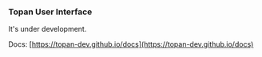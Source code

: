 ### Topan User Interface

It's under development.

Docs: [https://topan-dev.github.io/docs](https://topan-dev.github.io/docs)

